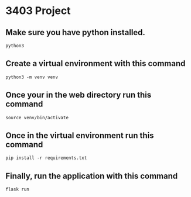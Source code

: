 # 3403 Project
## Make sure you have python installed.
```
python3
```
## Create a virtual environment with this command
```
python3 -m venv venv
```
## Once your in the web directory run this command
```
source venv/bin/activate
```
## Once in the virtual environment run this command
```
pip install -r requirements.txt
```
## Finally, run the application with this command
```
flask run
```
